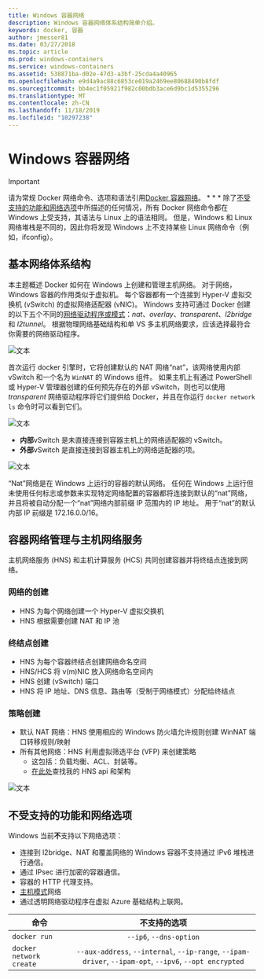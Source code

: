 ```yaml
---
title: Windows 容器网络
description: Windows 容器网络体系结构简单介绍。
keywords: docker, 容器
author: jmesser81
ms.date: 03/27/2018
ms.topic: article
ms.prod: windows-containers
ms.service: windows-containers
ms.assetid: 538871ba-d02e-47d3-a3bf-25cda4a40965
ms.openlocfilehash: e9d4a9ac88c6853ce019a2469ee80688490b8fdf
ms.sourcegitcommit: bb4ec1f05921f982c00bdb3ace6d9bc1d5355296
ms.translationtype: MT
ms.contentlocale: zh-CN
ms.lasthandoff: 11/18/2019
ms.locfileid: "10297238"
---
```

# <a name="windows-container-networking"></a>Windows 容器网络

>[!IMPORTANT]
>请为常规 Docker 网络命令、选项和语法引用[Docker 容器网络](https://docs.docker.com/engine/userguide/networking/)。 * * * 除了[不受支持的功能和网络选项](#unsupported-features-and-network-options)中所描述的任何情况，所有 Docker 网络命令都在 Windows 上受支持，其语法与 Linux 上的语法相同。 但是，Windows 和 Linux 网络堆栈是不同的，因此你将发现 Windows 上不支持某些 Linux 网络命令（例如，ifconfig）。

## <a name="basic-networking-architecture"></a>基本网络体系结构

本主题概述 Docker 如何在 Windows 上创建和管理主机网络。 对于网络，Windows 容器的作用类似于虚拟机。 每个容器都有一个连接到 Hyper-V 虚拟交换机 (vSwitch) 的虚拟网络适配器 (vNIC)。 Windows 支持可通过 Docker 创建的以下五个不同的[网络驱动程序或模式](./network-drivers-topologies.md)：*nat*、*overlay*、*transparent*、*l2bridge* 和 *l2tunnel*。 根据物理网络基础结构和单 VS 多主机网络要求，应该选择最符合你需要的网络驱动程序。

![文本](media/windowsnetworkstack-simple.png)

首次运行 docker 引擎时，它将创建默认的 NAT 网络“nat”，该网络使用内部 vSwitch 和一个名为 `WinNAT` 的 Windows 组件。 如果主机上有通过 PowerShell 或 Hyper-V 管理器创建的任何预先存在的外部 vSwitch，则也可以使用 *transparent* 网络驱动程序将它们提供给 Docker，并且在你运行 ``docker network ls`` 命令时可以看到它们。  

![文本](media/docker-network-ls.png)

- **内部**vSwitch 是未直接连接到容器主机上的网络适配器的 vSwitch。
- **外部**vSwitch 是直接连接到容器主机上的网络适配器的项。

![文本](media/get-vmswitch.png)

“Nat”网络是在 Windows 上运行的容器的默认网络。 任何在 Windows 上运行但未使用任何标志或参数来实现特定网络配置的容器都将连接到默认的“nat”网络，并且将被自动分配一个“nat”网络内部前缀 IP 范围内的 IP 地址。 用于“nat”的默认内部 IP 前缀是 172.16.0.0/16。 

## <a name="container-network-management-with-host-network-service"></a>容器网络管理与主机网络服务

主机网络服务 (HNS) 和主机计算服务 (HCS) 共同创建容器并将终结点连接到网络。

### <a name="network-creation"></a>网络的创建

- HNS 为每个网络创建一个 Hyper-V 虚拟交换机
- HNS 根据需要创建 NAT 和 IP 池

### <a name="endpoint-creation"></a>终结点创建

- HNS 为每个容器终结点创建网络命名空间
- HNS/HCS 将 v(m)NIC 放入网络命名空间内
- HNS 创建 (vSwitch) 端口
- HNS 将 IP 地址、DNS 信息、路由等（受制于网络模式）分配给终结点

### <a name="policy-creation"></a>策略创建

- 默认 NAT 网络：HNS 使用相应的 Windows 防火墙允许规则创建 WinNAT 端口转移规则/映射
- 所有其他网络：HNS 利用虚拟筛选平台 (VFP) 来创建策略
    - 这包括：负载均衡、ACL、封装等。
    - [在此处](https://docs.microsoft.com/en-us/windows-server/networking/technologies/hcn/hcn-top)查找我的 HNS api 和架构

![文本](media/HNS-Management-Stack.png)

## <a name="unsupported-features-and-network-options"></a>不受支持的功能和网络选项

Windows 当前**不**支持以下网络选项：

- 连接到 l2bridge、NAT 和覆盖网络的 Windows 容器不支持通过 IPv6 堆栈进行通信。
- 通过 IPsec 进行加密的容器通信。
- 容器的 HTTP 代理支持。
- [主机模式](https://docs.docker.com/ee/ucp/interlock/config/host-mode-networking/)网络 
- 通过透明网络驱动程序在虚拟 Azure 基础结构上联网。

| 命令        | 不支持的选项   |
|---------------|:--------------------:|
| ``docker run``|   ``--ip6``, ``--dns-option`` |
| ``docker network create``| ``--aux-address``, ``--internal``, ``--ip-range``, ``--ipam-driver``, ``--ipam-opt``, ``--ipv6``, ``--opt encrypted`` |
